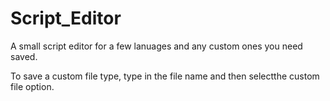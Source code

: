 # Script_Editor
A small script editor for a few lanuages and any custom ones you need saved.




To save a custom file type, type in the file name and then selectthe custom file option.
